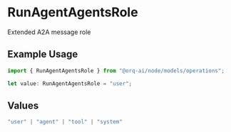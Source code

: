 # RunAgentAgentsRole

Extended A2A message role

## Example Usage

```typescript
import { RunAgentAgentsRole } from "@orq-ai/node/models/operations";

let value: RunAgentAgentsRole = "user";
```

## Values

```typescript
"user" | "agent" | "tool" | "system"
```